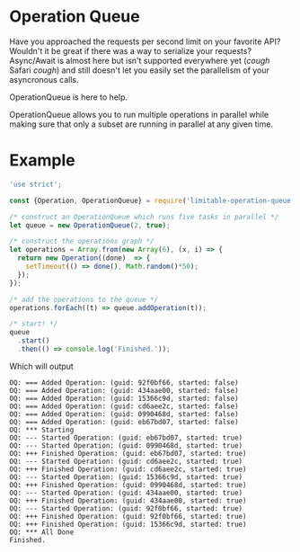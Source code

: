 # Operation Queue
Have you approached the requests per second limit on your favorite API? Wouldn't
it be great if there was a way to serialize your requests? Async/Await is almost
here but isn't supported everywhere yet (*cough* Safari *cough*) and still
doesn't let you easily set the parallelism of your asyncronous calls.

OperationQueue is here to help.

OperationQueue allows you to run multiple operations in parallel while making
sure that only a subset are running in parallel at any given time.

# Example
```javascript
'use strict';

const {Operation, OperationQueue} = require('limitable-operation-queue');

/* construct an OperationQueue which runs five tasks in parallel */
let queue = new OperationQueue(2, true);

/* construct the operations graph */
let operations = Array.from(new Array(6), (x, i) => {
  return new Operation((done)  => {
    setTimeout(() => done(), Math.random()*50);
  });
});

/* add the operations to the queue */
operations.forEach((t) => queue.addOperation(t));

/* start! */
queue
  .start()
  .then(() => console.log('Finished.'));
```

Which will output
```
OQ: === Added Operation: (guid: 92f0bf66, started: false)
OQ: === Added Operation: (guid: 434aae00, started: false)
OQ: === Added Operation: (guid: 15366c9d, started: false)
OQ: === Added Operation: (guid: cd6aee2c, started: false)
OQ: === Added Operation: (guid: 0990468d, started: false)
OQ: === Added Operation: (guid: eb67bd07, started: false)
OQ: *** Starting
OQ: --- Started Operation: (guid: eb67bd07, started: true)
OQ: --- Started Operation: (guid: 0990468d, started: true)
OQ: +++ Finished Operation: (guid: eb67bd07, started: true)
OQ: --- Started Operation: (guid: cd6aee2c, started: true)
OQ: +++ Finished Operation: (guid: cd6aee2c, started: true)
OQ: --- Started Operation: (guid: 15366c9d, started: true)
OQ: +++ Finished Operation: (guid: 0990468d, started: true)
OQ: --- Started Operation: (guid: 434aae00, started: true)
OQ: +++ Finished Operation: (guid: 434aae00, started: true)
OQ: --- Started Operation: (guid: 92f0bf66, started: true)
OQ: +++ Finished Operation: (guid: 92f0bf66, started: true)
OQ: +++ Finished Operation: (guid: 15366c9d, started: true)
OQ: *** All Done
Finished.
```
